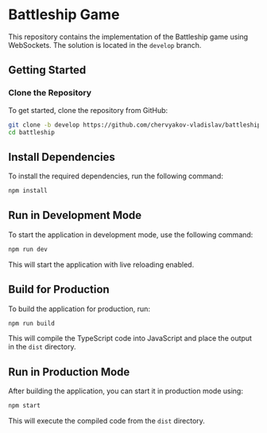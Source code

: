 # Battleship Game

This repository contains the implementation of the Battleship game using WebSockets. The solution is located in the `develop` branch.

## Getting Started

### Clone the Repository
To get started, clone the repository from GitHub:

```bash
git clone -b develop https://github.com/chervyakov-vladislav/battleship.git
cd battleship
```

## Install Dependencies

To install the required dependencies, run the following command:

```bash
npm install
```

## Run in Development Mode

To start the application in development mode, use the following command:

```bash
npm run dev
```

This will start the application with live reloading enabled.

## Build for Production

To build the application for production, run:

```bash
npm run build
```

This will compile the TypeScript code into JavaScript and place the output in the `dist` directory.

## Run in Production Mode

After building the application, you can start it in production mode using:

```bash
npm start
```

This will execute the compiled code from the `dist` directory.
